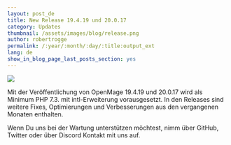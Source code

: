 ```yaml
---
layout: post_de
title: New Release 19.4.19 und 20.0.17
category: Updates
thumbnail: /assets/images/blog/release.png
author: robertrogge
permalink: /:year/:month/:day/:title:output_ext
lang: de
show_in_blog_page_last_posts_section: yes
---
```


<img src="/images//posts/openmage_contributions_logo_2019_11.png" />

Mit der Veröffentlichung von OpenMage 19.4.19 und 20.0.17 wird als Minimum PHP 7.3. mit intl-Erweiterung vorausgesetzt. In den Releases sind weitere Fixes, Optimierungen und Verbesserungen aus den vergangenen Monaten enthalten.

Wenn Du uns bei der Wartung unterstützen möchtest, nimm über GitHub, Twitter oder über Discord Kontakt mit uns auf.




